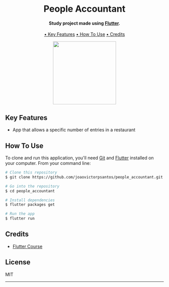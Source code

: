 
<h1 align="center">
  <br>
  People Accountant
  <br>
</h1>

<h4 align="center">Study project made using <a href="https://flutter.dev" target="_blank">Flutter</a>.</h4>


<p align="center">
  <a href="#key-features">• Key Features</a>
  <a href="#how-to-use">• How To Use</a>
  <a href="#credits">• Credits</a>
</p>

<p align="center">
  <img src="https://github.com/joaovictorpsantos/people_accountant/blob/master/images_readme/people_accountant.png" width="200" />
</p>

## Key Features

* App that allows a specific number of entries in a restaurant

## How To Use

To clone and run this application, you'll need [Git](https://git-scm.com) and [Flutter](https://flutter.dev/docs/get-started/install) installed on your computer. From your command line:

```bash
# Clone this repository
$ git clone https://github.com/joaovictorpsantos/people_accountant.git

# Go into the repository
$ cd people_accountant

# Install dependencies
$ flutter packages get

# Run the app
$ flutter run
```

## Credits
- [Flutter Course](https://www.udemy.com/course/curso-completo-flutter-app-android-ios/)

## License

MIT

---
